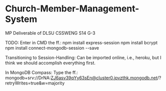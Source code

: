 # Church-Member-Management-System
MP Deliverable of DLSU CSSWENG S14 G-3

TODO:
Enter in CMD the ff.:
npm install express-session
npm install bcrypt
npm install connect-mongodb-session --save

Transitioning to Session-Handling:
Can be imported online, i.e., heroku, but I think we should accomplish everything first.

In MongoDB Compass:
Type the ff.:
mongodb+srv://DrNA:ZJ6asv39qYy63sEn@cluster0.jpvzthk.mongodb.net/?retryWrites=true&w=majority
